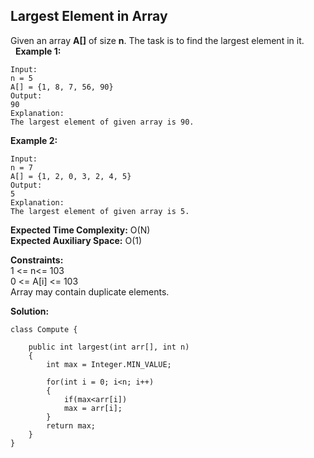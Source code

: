 ## Largest Element in Array

Given an array **A[]** of size **n**. The task is to find the largest element in it.  
 
**Example 1:**

```
Input:
n = 5
A[] = {1, 8, 7, 56, 90}
Output:
90
Explanation:
The largest element of given array is 90.
```

**Example 2:**

```
Input:
n = 7
A[] = {1, 2, 0, 3, 2, 4, 5}
Output:
5
Explanation:
The largest element of given array is 5.
```

**Expected Time Complexity:** O(N)  
**Expected Auxiliary Space:** O(1)

**Constraints:**  
1 <= n<= 103  
0 <= A[i] <= 103  
Array may contain duplicate elements.


**Solution:**

```
class Compute {
    
    public int largest(int arr[], int n)
    {
        int max = Integer.MIN_VALUE;
        
        for(int i = 0; i<n; i++)
        {
            if(max<arr[i])
            max = arr[i];
        }
        return max;
    }
}
```
